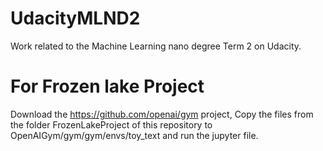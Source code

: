 # UdacityMLND2
Work related to the Machine Learning nano degree Term 2 on Udacity.


# For Frozen lake Project
Download the https://github.com/openai/gym project, Copy the files from the folder FrozenLakeProject of this repository to OpenAIGym/gym/gym/envs/toy_text and run the jupyter file.